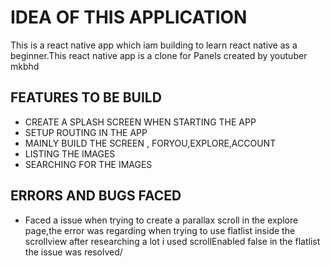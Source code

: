 # IDEA OF THIS APPLICATION

This is a react native app which iam building to learn react native as a beginner.This react native app is a clone for Panels created by youtuber mkbhd

## FEATURES TO BE BUILD

- CREATE A SPLASH SCREEN WHEN STARTING THE APP
- SETUP ROUTING IN THE APP
- MAINLY BUILD THE SCREEN , FORYOU,EXPLORE,ACCOUNT
- LISTING THE IMAGES
- SEARCHING FOR THE IMAGES

## ERRORS AND BUGS FACED

- Faced a issue when trying to create a parallax scroll in the explore page,the error was regarding when trying to use flatlist inside the scrollview after researching a lot i used scrollEnabled false in the flatlist the issue was resolved/
